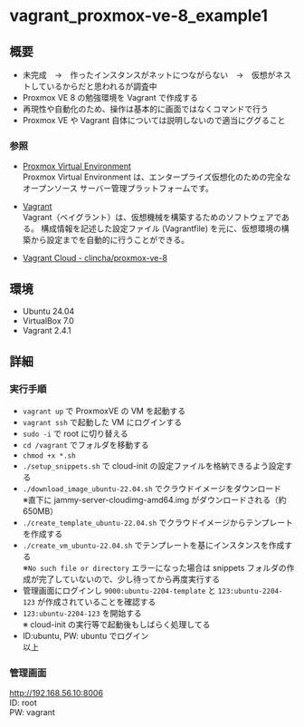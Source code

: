 # vagrant_proxmox-ve-8_example1

## 概要

* 未完成　→　作ったインスタンスがネットにつながらない　→　仮想がネストしているからだと思われるが調査中
* Proxmox VE 8 の勉強環境を Vagrant で作成する
* 再現性や自動化のため、操作は基本的に画面ではなくコマンドで行う
* Proxmox VE や Vagrant 自体については説明しないので適当にググること

### 参照
* [Proxmox Virtual Environment](https://www.proxmox.com/en/proxmox-virtual-environment/overview)    
  Proxmox Virtual Environment は、エンタープライズ仮想化のための完全なオープンソース サーバー管理プラットフォームです。

* [Vagrant](https://www.vagrantup.com/)    
  Vagrant（ベイグラント）は、仮想機械を構築するためのソフトウェアである。 構成情報を記述した設定ファイル (Vagrantfile) を元に、仮想環境の構築から設定までを自動的に行うことができる。 

* [Vagrant Cloud - clincha/proxmox-ve-8](https://app.vagrantup.com/clincha/boxes/proxmox-ve-8)  

## 環境
* Ubuntu 24.04
* VirtualBox 7.0
* Vagrant 2.4.1


## 詳細

### 実行手順
* `vagrant up` で ProxmoxVE の VM を起動する
* `vagrant ssh` で起動した VM にログインする
* `sudo -i` で root に切り替える
* `cd /vagrant` でフォルダを移動する
* `chmod +x *.sh`
* `./setup_snippets.sh` で cloud-init の設定ファイルを格納できるよう設定する
* `./download_image_ubuntu-22.04.sh` でクラウドイメージをダウンロード  
  ※直下に jammy-server-cloudimg-amd64.img がダウンロードされる（約650MB）  
* `./create_template_ubuntu-22.04.sh` でクラウドイメージからテンプレートを作成する
* `./create_vm_ubuntu-22.04.sh` でテンプレートを基にインスタンスを作成する  
  ※`No such file or directory` エラーになった場合は snippets フォルダの作成が完了していないので、少し待ってから再度実行する
* 管理画面にログインし `9000:ubuntu-2204-template` と `123:ubuntu-2204-123` が作成されていることを確認する
* `123:ubuntu-2204-123` を開始する  
  ※ cloud-init の実行等で起動後もしばらく処理してる
* ID:ubuntu, PW: ubuntu でログイン  
以上

### 管理画面

http://192.168.56.10:8006  
ID: root  
PW: vagrant  

